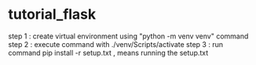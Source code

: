 # tutorial_flask

step 1 : create virtual environment using "python -m venv venv" command
step 2 : execute command with ./venv/Scripts/activate
step 3 : run command pip install -r setup.txt , means running the setup.txt
